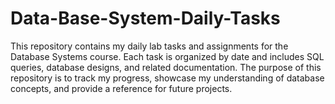 # Data-Base-System-Daily-Tasks
This repository contains my daily lab tasks and assignments for the Database Systems course. Each task is organized by date and includes SQL queries, database designs, and related documentation. The purpose of this repository is to track my progress, showcase my understanding of database concepts, and provide a reference for future projects.
